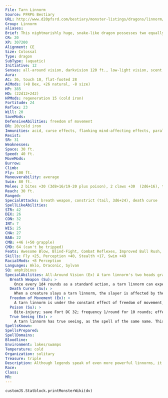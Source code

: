 ```yaml
---
File: Tarn Linnorm
Source: PFRPG Bestiary
URL: http://www.d20pfsrd.com/bestiary/monster-listings/dragons/linnorm/tarn
Group: Linnorm
aliases: 
Brief: This nightmarishly huge, snake-like dragon possesses two equally fearsome heads. Its twin jaws seethe with acid and poison.
CR: 20
XP: 307200
Alignment: CE
Size: Colossal
Type: dragon
SubType: (aquatic)
Initiative: 12
Senses: all-around vision, darkvision 120 ft., low-light vision, scent, true seeing; Perception +40
Aura: 
AC: 36, touch 10, flat-footed 28
ACMods: (+8 Dex, +26 natural, -8 size)
HP: 385
HD: (22d12+242)
HPMods: regeneration 15 (cold iron)
Fortitude: 24
Reflex: 23
Will: 20
SaveMods: 
DefensiveAbilities: freedom of movement
DR: 20/cold iron
Immunities: acid, curse effects, flanking mind-affecting effects, paralysis, poison, sleep
Resist: 
SR: 31
Weaknesses: 
Space: 30 ft.
Speed: 40 ft.
MoveMods: 
Burrow: 
Climb: 
Fly: 100 ft.
Maneuverability: average
Swim: 80 ft.
Melee: 2 bites +30 (3d8+16/19-20 plus poison), 2 claws +30  (2d6+16), tail +25 (3d6+8 plus grab)
Reach: 30 ft.
Ranged: 
SpecialAttacks: breath weapon, constrict (tail, 3d6+24), death curse
SpellLikeAbilities: 
STR: 42
DEX: 26
CON: 32
INT: 7
WIS: 25
CHA: 27
BAB: 22
CMB: +46 (+50 grapple)
CMD: 64 (can't be tripped)
Feats: Awesome Blow, Blind-Fight, Combat Reflexes, Improved Bull Rush, Improved Critical (bite), Improved Initiative, Improved Overrun, Improved Vital Strike, Lightning Reflexes, Power Attack, Vital Strike
Skills: Fly +25, Perception +40, Stealth +17, Swim +49
RacialMods: +8 Perception
Languages: Aklo, Draconic, Sylvan
SQ: amphibious
SpecialAbilities: All-Around Vision (Ex) A tarn linnorm's two heads grant it a +8 racial bonus on Perception checks. It cannot be flanked.
  Breath Weapon (Su): >
    Once every 1d4 rounds as a standard action, a tarn linnorm can expel a 120-foot line or a 60-foot cone of acid, dealing 22d8 points of acid damage to all creatures struck (Reflex DC 32 halves). This acid creates toxic fumes when it consumes organic material-on the round after a creature takes acid damage from this attack, it must make a DC 32 Fortitude save or take 2d6 points of Strength damage from the poisonous fumes (this secondary effect is a poison effect). As a full-round action, the linnorm may breathe acid with one head and bite with the other (but not use its other weapons). Alternatively, as a full-round action, it can breathe acid from both heads to create two adjacent 60-foot-long cones or two separate 120-foot-long lines. In this case it cannot use its breath weapon again for 2d4 rounds. The save DC is Constitution-based.
  Death Curse (Su): >
    When a creature slays a tarn linnorm, the slayer is affected by the curse of death.  Curse of Death: save Will DC 29; effect creature can no longer be affected by healing spells and does not heal damage naturally from rest. The save DC is Charisma-based.
  Freedom of Movement (Ex): >
    A tarn linnorm is under the constant effect of freedom of movement, as the spell of the same name. This effect cannot be dispelled.
  Poison (Su): >
    Bite-injury; save Fort DC 32; frequency 1/round for 10 rounds; effect 6d6 acid damage and 1d8 Con drain; cure 3 consecutive saves. The save DC is Constitutuion-based.
  True Seeing (Ex): >
    A tarn linnorm has true seeing, as the spell of the same name. This effect cannot be dispelled.
SpellsKnown: 
SpellsPrepared: 
SpellDomains: 
Bloodline: 
Environment: lakes/swamps
Temperature: cold
Organization: solitary
Treasure: triple
Description: Although legends speak of even more powerful linnorms, it's hard to believe after witnessing the devastation a two-headed tarn linnorm can wreak. Content to slumber away the centuries at the bottom of dark mountain lakes, the tarn linnorms are true horrors that even the mightiest of heroes fear.  A tarn linnorm is 120 feet long and weighs 24,000 pounds.
Race: 
Class: 
MR: 
---
```

```dataviewjs
customJS.Statblock.printMonsterWiki(dv)
```
